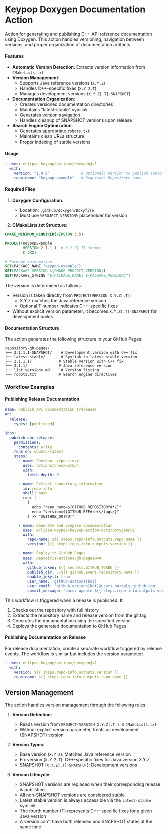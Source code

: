 # Keypop Doxygen Documentation Action

Action for generating and publishing C++ API reference documentation using Doxygen. This action handles versioning,
navigation between versions, and proper organization of documentation artifacts.

#### Features

- **Automatic Version Detection**: Extracts version information from `CMakeLists.txt`
- **Version Management**:
    - Supports Java reference versions (`X.Y.Z`)
    - Handles C++-specific fixes (`X.Y.Z.T`)
    - Manages development versions (`X.Y.Z[.T]-SNAPSHOT`)
- **Documentation Organization**:
    - Creates versioned documentation directories
    - Maintains "latest-stable" symlink
    - Generates version navigation
    - Handles cleanup of SNAPSHOT versions upon release
- **Search Engine Optimization**:
    - Generates appropriate `robots.txt`
    - Maintains clean URLs structure
    - Proper indexing of stable versions

#### Usage

```yaml
- uses: eclipse-keypop/actions/doxygen@v1
  with:
    version: "1.0.0"              # Optional: Version to publish (auto-detected if not provided)
    repo-name: "keypop-example"   # Required: Repository name
```

#### Required Files

1. **Doxygen Configuration**:
    - Location: `.github/doxygen/Doxyfile`
    - Must use `%PROJECT_VERSION%` placeholder for version

2. **CMakeLists.txt Structure**:
```cmake
CMAKE_MINIMUM_REQUIRED(VERSION 3.5)

PROJECT(KeypopExample
        VERSION 2.1.1.1  # X.Y.Z[.T] format
        C CXX)

# Package information
SET(PACKAGE_NAME "keypop-example")
SET(PACKAGE_VERSION ${CMAKE_PROJECT_VERSION})
SET(PACKAGE_STRING "${PACKAGE_NAME} ${PACKAGE_VERSION}")
```

The version is determined as follows:
- Version is taken directly from `PROJECT(VERSION X.Y.Z[.T])`
    - X.Y.Z matches the Java reference version
    - Optional T number indicates C++-specific fixes
- Without explicit version parameter, it becomes `X.Y.Z[.T]-SNAPSHOT` for development builds

#### Documentation Structure

The action generates the following structure in your GitHub Pages:
```
repository-gh-pages/
├── 2.1.1.1-SNAPSHOT/    # Development version with C++ fix
├── latest-stable/       # Symlink to latest stable version
├── 2.1.1.1/            # Stable version with C++ fix
├── 2.1.1/              # Java reference version
├── list_versions.md     # Version listing
└── robots.txt          # Search engine directives
```

### Workflow Examples

#### Publishing Release Documentation

```yaml
name: Publish API documentation (release)
on:
  release:
    types: [published]

jobs:
  publish-doc-release:
    permissions:
      contents: write
    runs-on: ubuntu-latest
    steps:
      - name: Checkout repository
        uses: actions/checkout@v4
        with:
          fetch-depth: 0

      - name: Extract repository information
        id: repo-info
        shell: bash
        run: |
          {
            echo "repo_name=${GITHUB_REPOSITORY#*/}"
            echo "version=${GITHUB_REF#refs/tags/}"
          } >> "$GITHUB_OUTPUT"

      - name: Generate and prepare documentation
        uses: eclipse-keypop/keypop-action-docs/doxygen@v1
        with:
          repo-name: ${{ steps.repo-info.outputs.repo_name }}
          version: ${{ steps.repo-info.outputs.version }}

      - name: Deploy to GitHub Pages
        uses: peaceiris/actions-gh-pages@v4
        with:
          github_token: ${{ secrets.GITHUB_TOKEN }}
          publish_dir: ./${{ github.event.repository.name }}
          enable_jekyll: true
          user_name: 'github-actions[bot]'
          user_email: 'github-actions[bot]@users.noreply.github.com'
          commit_message: 'docs: update ${{ steps.repo-info.outputs.version }} documentation'
```

This workflow is triggered when a release is published. It:
1. Checks out the repository with full history
2. Extracts the repository name and release version from the git tag
3. Generates the documentation using the specified version
4. Deploys the generated documentation to GitHub Pages

#### Publishing Documentation on Release

For release documentation, create a separate workflow triggered by release events. The workflow is similar but includes the version parameter:

```yaml
- uses: eclipse-keypop/actions/doxygen@v1
  with:
    version: ${{ steps.repo-info.outputs.version }}
    repo-name: ${{ steps.repo-info.outputs.repo_name }}
```

## Version Management

The action handles version management through the following rules:

1. **Version Detection**:
    - Reads version from `PROJECT(VERSION X.Y.Z[.T])` in `CMakeLists.txt`
    - Without explicit version parameter, treats as development (SNAPSHOT) version

2. **Version Types**:
    - Base version (`X.Y.Z`): Matches Java reference version
    - Fix version (`X.Y.Z.T`): C++-specific fixes for Java version X.Y.Z
    - SNAPSHOT (`X.Y.Z[.T]-SNAPSHOT`): Development versions

3. **Version Lifecycle**:
    - SNAPSHOT versions are replaced when their corresponding release is published
    - All non-SNAPSHOT versions are considered stable
    - Latest stable version is always accessible via the `latest-stable` symlink
    - The fourth number (T) represents C++-specific fixes for a given Java version
    - A version can't have both released and SNAPSHOT states at the same time